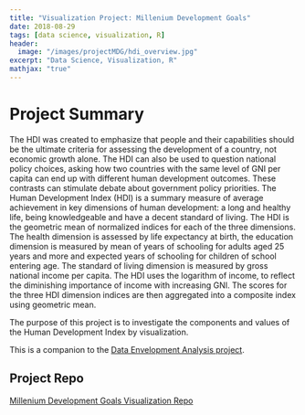 ```yaml
---
title: "Visualization Project: Millenium Development Goals"
date: 2018-08-29
tags: [data science, visualization, R]
header:
  image: "/images/projectMDG/hdi_overview.jpg"
excerpt: "Data Science, Visualization, R"
mathjax: "true"
---
```


# Project Summary
The HDI was created to emphasize that people and their capabilities should be the ultimate criteria for assessing the development of a country, not economic growth alone. The HDI can also be used to question national policy choices, asking how two countries with the same level of GNI per capita can end up with different human development outcomes. These contrasts can stimulate debate about government policy priorities. The Human Development Index (HDI) is a summary measure of average achievement in key dimensions of human development: a long and healthy life, being knowledgeable and have a decent standard of living. The HDI is the geometric mean of normalized indices for each of the three dimensions. The health dimension is assessed by life expectancy at birth, the education dimension is measured by mean of years of schooling for adults aged 25 years and more and expected years of schooling for children of school entering age. The standard of living dimension is measured by gross national income per capita. The HDI uses the logarithm of income, to reflect the diminishing importance of income with increasing GNI. The scores for the three HDI dimension indices are then aggregated into a composite index using geometric mean.

The purpose of this project is to investigate the components and values of the Human Development Index by visualization.

This is a companion to the [Data Envelopment Analysis project](https://github.com/RonnieSchneider/Development_DEA_project).

## Project Repo

 [Millenium Development Goals Visualization Repo](https://github.com/RonnieSchneider/MDG_project)
